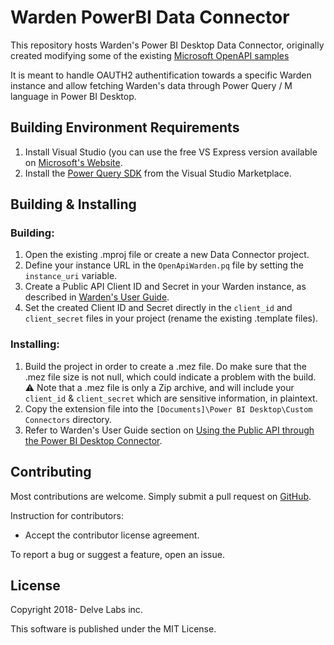 # Warden PowerBI Data Connector

This repository hosts Warden's Power BI Desktop Data Connector, originally created modifying some of the existing [Microsoft OpenAPI samples](https://github.com/Microsoft/DataConnectors)

It is meant to handle OAUTH2 authentification towards a specific Warden instance and allow fetching Warden's data through Power Query / M language in Power BI Desktop.

## Building Environment Requirements

1. Install Visual Studio (you can use the free VS Express version available on [Microsoft's Website](https://visualstudio.microsoft.com/vs/express/).
2. Install the [Power Query SDK](https://aka.ms/powerquerysdk) from the Visual Studio Marketplace.

## Building & Installing

### Building:
1. Open the existing .mproj file or create a new Data Connector project.
2. Define your instance URL in the `OpenApiWarden.pq` file by setting the `instance_uri` variable.
3. Create a Public API Client ID and Secret in your Warden instance, as described in [Warden's User Guide](https://delvelabs.atlassian.net/servicedesk/customer/kb/view/586153985).
4. Set the created Client ID and Secret directly in the `client_id` and `client_secret` files in your project (rename the existing .template files).

### Installing:
1. Build the project in order to create a .mez file. Do make sure that the .mez file size is not null, which could indicate a problem with the build. :warning: Note that a .mez file is only a Zip archive, and will include your `client_id` & `client_secret` which are sensitive information, in plaintext.
2. Copy the extension file into the `[Documents]\Power BI Desktop\Custom Connectors` directory.
3. Refer to Warden's User Guide section on [Using the Public API through the Power BI Desktop Connector](https://delvelabs.atlassian.net/servicedesk/customer/kb/view/586154013).

## Contributing

Most contributions are welcome. Simply submit a pull request on [GitHub](https://github.com/delvelabs/warden-powerbi-connector).

Instruction for contributors:
* Accept the contributor license agreement.

To report a bug or suggest a feature, open an issue.

## License

Copyright 2018- Delve Labs inc.

This software is published under the MIT License.
